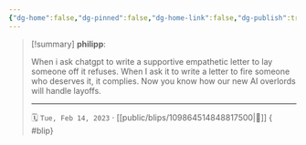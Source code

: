 ```yaml
---
{"dg-home":false,"dg-pinned":false,"dg-home-link":false,"dg-publish":true,"type":"blip","disabled rules":["yaml-title","yaml-title-alias","file-name-heading"],"title":"philipp on mastodon @ 2023-02-14","created-date":"2023-02-14T18:30:57","id":109864514848817500,"updated-date":"2025-05-02T08:50:43","dg-path":"blips/109864514848817500.md","permalink":"/blips/109864514848817500/","dgPassFrontmatter":true}
---
```


> [!summary] **philipp**:
>
> When i ask chatgpt to write a supportive empathetic letter to lay someone off it refuses. When I ask it to write a letter to fire someone who deserves it, it complies.
> Now you know how our new AI overlords will handle layoffs.
> - - -
>
> 🗓️ `Tue, Feb 14, 2023` · [[public/blips/109864514848817500\|🔗]]
{ #blip}

